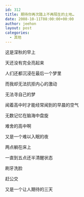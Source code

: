 ```yaml
---
id: 312
title: 期待你再次踏上不再陌生的土地…
date: 2008-10-11T08:00:00+00:00
author: jeehon
layout: post
categories:
  - 其他
---
```

这是深秋的早上
  
天还没有完全亮起来
  
人们还都沉浸在最后一个梦里
  
而我却无法抗拒内心的激动
  
无法寻自己的梦
  
闻着高中时才能经常闻到的早晨的空气
  
无数记忆在脑海中盘旋
  
难舍的高中啊

又是一个难以入眠的夜
  
两点躺在床上
  
一直到五点还半清醒状态
  
刷牙洗脸
  
赶公交
  
又是一个让人期待的三天